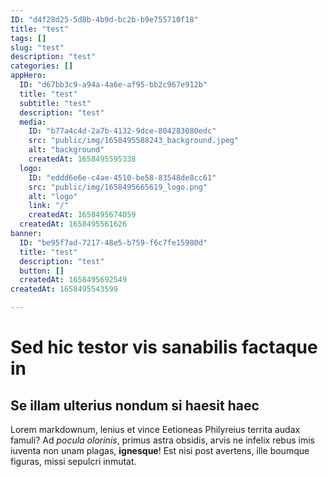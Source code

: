 ```yaml
---
ID: "d4f28d25-5d8b-4b9d-bc2b-b9e755710f18"
title: "test"
tags: []
slug: "test"
description: "test"
categories: []
appHero:
  ID: "d67bb3c9-a94a-4a6e-af95-bb2c967e912b"
  title: "test"
  subtitle: "test"
  description: "test"
  media:
    ID: "b77a4c4d-2a7b-4132-9dce-804283080edc"
    src: "public/img/1658495588243_background.jpeg"
    alt: "background"
    createdAt: 1658495595338
  logo:
    ID: "eddd6e6e-c4ae-4510-be58-83548de8cc61"
    src: "public/img/1658495665619_logo.png"
    alt: "logo"
    link: "/"
    createdAt: 1658495674059
  createdAt: 1658495561626
banner:
  ID: "be95f7ad-7217-48e5-b759-f6c7fe15980d"
  title: "test"
  description: "test"
  button: []
  createdAt: 1658495692549
createdAt: 1658495543599

---
```

# Sed hic testor vis sanabilis factaque in

## Se illam ulterius nondum si haesit haec

Lorem markdownum, lenius et vince Eetioneas Philyreius territa audax famuli? Ad
*pocula olorinis*, primus astra obsidis, arvis ne infelix rebus imis iuventa non
unam plagas, **ignesque**! Est nisi post avertens, ille boumque figuras, missi
sepulcri inmutat.

